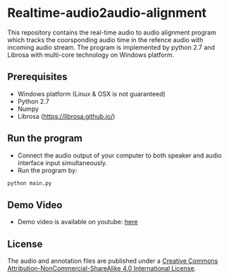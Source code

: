 # Realtime-audio2audio-alignment

This repository contains the real-time audio to audio alignment program which tracks the coorsponding audio time in the refence audio with incoming audio stream. The program is implemented by python 2.7 and Librosa with multi-core technology on Windows platform.

## Prerequisites
- Windows platform (Linux & OSX is not guaranteed)
- Python 2.7
- Numpy
- Librosa (https://librosa.github.io/)

## Run the program
- Connect the audio output of your computer to both speaker and audio interface input simultaneously.
- Run the program by:
```bash
python main.py
```

## Demo Video
- Demo video is available on youtube: [here](https://youtu.be/04JtjkpsU_0)


## License

The audio and annotation files are published under a [Creative Commons Attribution-NonCommercial-ShareAlike 4.0 International License](https://creativecommons.org/licenses/by-nc-sa/4.0/).
